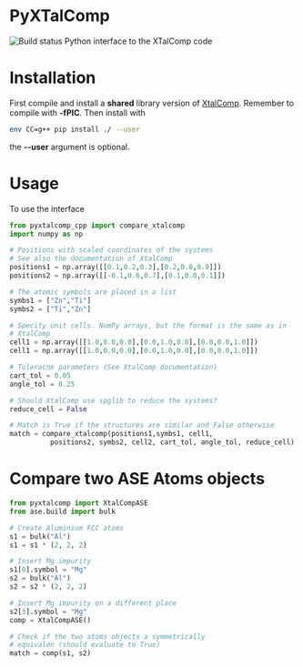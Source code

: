 # PyXTalComp
![Build status](https://travis-ci.org/davidkleiven/PyXTalComp.svg?branch=master)
Python interface to the XTalComp code

# Installation
First compile and install a **shared** library version of
[XtalComp](https://github.com/allisonvacanti/XtalComp).
Remember to compile with **-fPIC**.
Then install with
```bash
env CC=g++ pip install ./ --user
```
the **--user** argument is optional.

# Usage
To use the interface
```Python
from pyxtalcomp_cpp import compare_xtalcomp
import numpy as np

# Positions with scaled coordinates of the systems
# See also the documentation of XtalComp
positions1 = np.array([[0.1,0.2,0.3],[0.2,0.8,0.9]])
positions2 = np.array([[-0.1,0.6,0.7],[0.1,0.8,0.1]])

# The atomic symbols are placed in a list
symbs1 = ["Zn","Ti"]
symbs2 = ["Ti","Zn"]

# Specify unit cells. NumPy arrays, but the format is the same as in
# XtalComp
cell1 = np.array([[1.0,0.0,0.0],[0.0,1.0,0.0],[0.0,0.0,1.0]])
cell1 = np.array([[1.0,0.0,0.0],[0.0,1.0,0.0],[0.0,0.0,1.0]])

# Toleracne parameters (See XtalComp documentation)
cart_tol = 0.05
angle_tol = 0.25

# Should XtalComp use spglib to reduce the systems?
reduce_cell = False

# Match is True if the structures are similar and False otherwise
match = compare_xtalcomp(positions1,symbs1, cell1,
          positions2, symbs2, cell2, cart_tol, angle_tol, reduce_cell)
```

# Compare two ASE Atoms objects
```python
from pyxtalcomp import XtalCompASE
from ase.build import bulk

# Create Aluminium FCC atoms
s1 = bulk("Al")
s1 = s1 * (2, 2, 2)

# Insert Mg impurity
s1[0].symbol = "Mg"
s2 = bulk("Al")
s2 = s2 * (2, 2, 2)

# Insert Mg impurity on a different place
s2[3].symbol = "Mg"
comp = XtalCompASE()

# Check if the two atoms objects a symmetrically
# equivalen (should evaluate to True)
match = comp(s1, s2)
```
